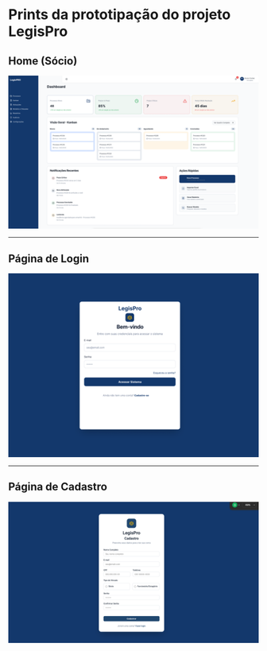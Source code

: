 # Prints da prototipação do projeto LegisPro

## Home (Sócio)
![Print do protótipo da tela Home Sócio do LegisPro](../imagens/LegisProHome.png)

---

## Página de Login
![Print do protótipo da tela Login do LegisPro](../imagens/LegisProLogin.png)

---

## Página de Cadastro
![Print do protótipo da tela Cadastro do LegisPro](../imagens/LegisProCadastro.png)